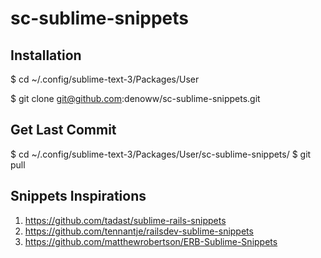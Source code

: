 # sc-sublime-snippets

## Installation 

$ cd ~/.config/sublime-text-3/Packages/User

$ git clone git@github.com:denoww/sc-sublime-snippets.git

## Get Last Commit

$ cd ~/.config/sublime-text-3/Packages/User/sc-sublime-snippets/
$ git pull

## Snippets Inspirations

1. https://github.com/tadast/sublime-rails-snippets
2. https://github.com/tennantje/railsdev-sublime-snippets
3. https://github.com/matthewrobertson/ERB-Sublime-Snippets
